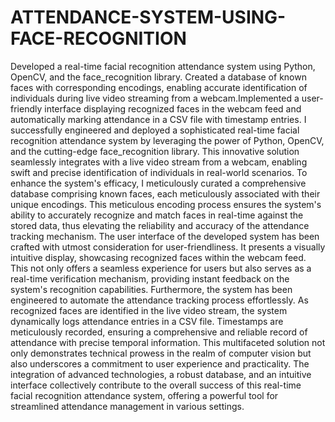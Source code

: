 # ATTENDANCE-SYSTEM-USING-FACE-RECOGNITION
Developed a real-time facial recognition attendance system using Python, OpenCV, and the face_recognition library. Created a database of known faces with corresponding encodings, enabling accurate identification of individuals during live video streaming from a webcam.Implemented a user-friendly interface displaying recognized faces in the webcam feed and automatically marking attendance in a CSV file with timestamp entries.
I successfully engineered and deployed a sophisticated real-time facial recognition attendance system by leveraging the power of Python, OpenCV, and the cutting-edge face_recognition library. This innovative solution seamlessly integrates with a live video stream from a webcam, enabling swift and precise identification of individuals in real-world scenarios.
To enhance the system's efficacy, I meticulously curated a comprehensive database comprising known faces, each meticulously associated with their unique encodings. This meticulous encoding process ensures the system's ability to accurately recognize and match faces in real-time against the stored data, thus elevating the reliability and accuracy of the attendance tracking mechanism.
The user interface of the developed system has been crafted with utmost consideration for user-friendliness. It presents a visually intuitive display, showcasing recognized faces within the webcam feed. This not only offers a seamless experience for users but also serves as a real-time verification mechanism, providing instant feedback on the system's recognition capabilities.
Furthermore, the system has been engineered to automate the attendance tracking process effortlessly. As recognized faces are identified in the live video stream, the system dynamically logs attendance entries in a CSV file. Timestamps are meticulously recorded, ensuring a comprehensive and reliable record of attendance with precise temporal information.
This multifaceted solution not only demonstrates technical prowess in the realm of computer vision but also underscores a commitment to user experience and practicality. The integration of advanced technologies, a robust database, and an intuitive interface collectively contribute to the overall success of this real-time facial recognition attendance system, offering a powerful tool for streamlined attendance management in various settings.
